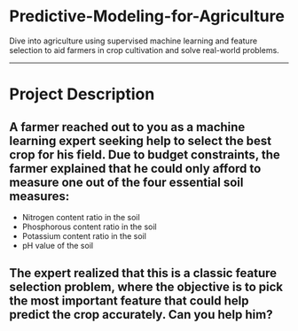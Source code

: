 # Predictive-Modeling-for-Agriculture
Dive into agriculture using supervised machine learning and feature selection to aid farmers in crop cultivation and solve real-world problems.

---

# Project Description

## A farmer reached out to you as a machine learning expert seeking help to select the best crop for his field. Due to budget constraints, the farmer explained that he could only afford to measure one out of the four essential soil measures:

- Nitrogen content ratio in the soil
- Phosphorous content ratio in the soil
- Potassium content ratio in the soil
- pH value of the soil

## The expert realized that this is a classic feature selection problem, where the objective is to pick the most important feature that could help predict the crop accurately. Can you help him?
